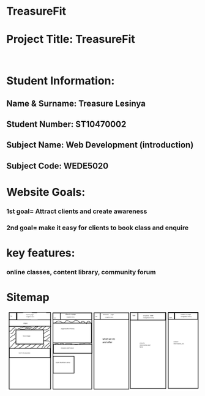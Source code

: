 # TreasureFit

# Project Title: TreasureFit
<br>

# Student Information:
## Name & Surname: Treasure Lesinya
## Student Number: ST10470002
## Subject Name: Web Development (introduction)
## Subject Code: WEDE5020
# Website Goals: 
### 1st goal= Attract clients and create awareness
### 2nd goal= make it easy for clients to book class and enquire
# key features:
### online classes, content library, community forum
# Sitemap
![Alt text](sitemap-1.jpg)


 
